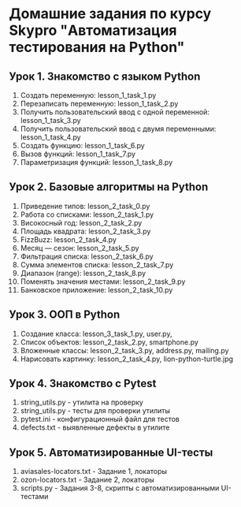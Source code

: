# Домашние задания по курсу Skypro "Автоматизация тестирования на Python"

## Урок 1. Знакомство с языком Python
1. Создать переменную: lesson_1_task_1.py
2. Перезаписать переменную: lesson_1_task_2.py
3. Получить пользовательский ввод с одной переменной: lesson_1_task_3.py
4. Получить пользовательский ввод с двумя переменными: lesson_1_task_4.py
5. Создать функцию: lesson_1_task_6.py
6. Вызов функций: lesson_1_task_7.py
7. Параметризация функций: lesson_1_task_8.py

## Урок 2. Базовые алгоритмы на Python
1. Приведение типов: lesson_2_task_0.py
2. Работа со списками: lesson_2_task_1.py
3. Високосный год: lesson_2_task_2.py
4. Площадь квадрата: lesson_2_task_3.py
5. FizzBuzz: lesson_2_task_4.py
6. Месяц — сезон: lesson_2_task_5.py
7. Фильтрация списка: lesson_2_task_6.py
8. Сумма элементов списка: lesson_2_task_7.py
9. Диапазон (range): lesson_2_task_8.py
10. Поменять значения местами: lesson_2_task_9.py
11. Банковское приложение: lesson_2_task_10.py

## Урок 3. ООП в Python
1. Создание класса: lesson_3_task_1.py, user.py, 
2. Список объектов: lesson_2_task_2.py, smartphone.py
3. Вложенные классы: lesson_2_task_3.py, address.py, mailing.py
4. Нарисовать картинку: lesson_2_task_4.py, lion-python-turtle.jpg

## Урок 4. Знакомство с Pytest
1. string_utils.py - утилита на проверку
2. string_utils.py - тесты для проверки утилиты
3. pytest.ini - конфигурационный файл для тестов
4. defects.txt - выявленные дефекты в утилите

## Урок 5. Автоматизированные UI-тесты
1. aviasales-locators.txt - Задание 1, локаторы
2. ozon-locators.txt - Задание 2, локаторы
3. scripts.py - Задания 3-8, скрипты с автоматизированными UI-тестами
